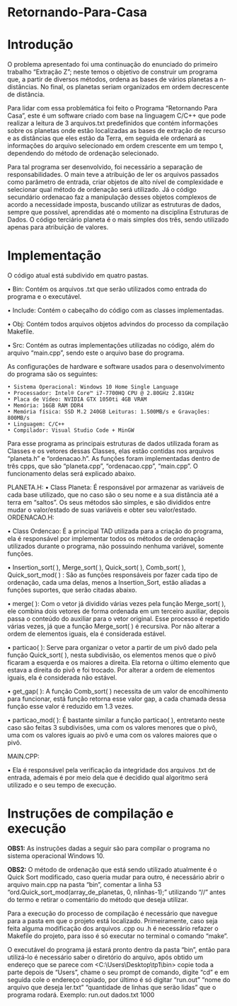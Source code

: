 # Retornando-Para-Casa

# Introdução

O problema apresentado foi uma continuação do enunciado do primeiro trabalho “Extração Z”; neste temos o objetivo de construir um programa que, a partir de diversos métodos, ordena as bases de vários planetas a n-distâncias. No final, os planetas seriam organizados em ordem decrescente de distância.

Para lidar com essa problemática foi feito o Programa “Retornando Para Casa”, este é um software criado com base na linguagem C/C++ que pode realizar a leitura de 3 arquivos.txt predefinidos que contém informações sobre os planetas onde estão localizadas as bases de extração de recurso e as distâncias que eles estão da Terra, em seguida ele ordenará as informações do arquivo selecionado em ordem crescente em um tempo t, dependendo do método de ordenação selecionado.

Para tal programa ser desenvolvido, foi necessário a separação de responsabilidades. O main teve a atribuição de ler os arquivos passados como parâmetro de entrada, criar objetos de alto nível de complexidade e selecionar qual método de ordenação será utilizado. Já o código secundário ordenacao faz a manipulação desses objetos complexos de acordo a necessidade imposta, buscando utilizar as estruturas de dados, sempre que possível, aprendidas até o momento na disciplina Estruturas de Dados. O código terciário planeta é o mais simples dos três, sendo utilizado apenas para atribuição de valores.

# Implementação

O código atual está subdivido em quatro pastas.

• Bin: Contém os arquivos .txt que serão utilizados como entrada do programa e o executável.

• Include: Contém o cabeçalho do código com as classes implementadas.

• Obj: Contém todos arquivos objetos advindos do processo da compilação Makefile.

• Src: Contém as outras implementações utilizadas no código, além do arquivo “main.cpp”, sendo este o arquivo base do programa.

As configurações de hardware e software usados para o desenvolvimento do programa são os seguintes:

    • Sistema Operacional: Windows 10 Home Single Language 
    • Processador: Intel® Core™ i7-7700HQ CPU @ 2.80GHz 2.81GHz
    • Placa de Vídeo: NVIDIA GTX 1050ti 4GB VRAM
    • Memória: 16GB RAM DDR4
    • Memória física: SSD M.2 240GB Leituras: 1.500MB/s e Gravações: 800MB/s 
    • Linguagem: C/C++
    • Compilador: Visual Studio Code + MinGW
    
Para esse programa as principais estruturas de dados utilizada foram as Classes e os vetores dessas Classes, elas estão contidas nos arquivos “planeta.h” e “ordenacao.h”. As funções foram implementadas dentro de três cpps, que são “planeta.cpp”, “ordenacao.cpp”, “main.cpp”. O funcionamento delas será explicado abaixo.

PLANETA.H:
    • Class Planeta: É responsável por armazenar as variáveis de cada base utilizado, que no caso são o seu nome e a sua distância até a terra em “saltos”. Os seus métodos são simples, e são divididos entre mudar o valor/estado de suas variáveis e obter seu valor/estado.
ORDENACAO.H:

• Class Ordencao: É a principal TAD utilizada para a criação do programa, ela é responsável por implementar todos os métodos de ordenação utilizados durante o programa, não possuindo nenhuma variável, somente funções.
    
• Insertion_sort( ), Merge_sort( ), Quick_sort( ), Comb_sort( ), Quick_sort_mod( ) : São as funções responsáveis por fazer cada tipo de ordenação, cada uma delas, menos a  Insertion_Sort, estão aliadas a funções suportes, que serão citadas abaixo.
    
• merge( ): Com o vetor já dividido várias vezes pela função Merge_sort( ), ele combina dois vetores de forma ordenada em um terceiro auxiliar, depois passa o conteúdo do auxiliar para o vetor original. Esse processo é repetido várias vezes, já que a função Merge_sort( ) é recursiva. Por não alterar a ordem de elementos iguais, ela é considerada estável.
    
• particao( ): Serve para organizar o vetor a partir de um pivô dado pela função Quick_sort( ), nesta subdivisão, os elementos menos que o pivô ficaram a esquerda e os maiores a direita. Ela retorna o último elemento que estava a direita do pivô e foi trocado. Por alterar a ordem de elementos iguais, ela é considerada não estável.

• get_gap( ): A função Comb_sort( ) necessita de um valor de encolhimento para funcionar, está função retorna esse valor gap, a cada chamada dessa função esse valor é reduzido em 1.3 vezes.

• particao_mod( ): É bastante similar a função particao( ), entretanto neste caso são feitas 3 subdivisões, uma com os valores menores que o pivô, uma com os valores iguais ao pivô e uma com os valores maiores que o pivô.
      

MAIN.CPP:

• Ela é responsável pela verificação da integridade dos arquivos .txt de entrada, ademais é por meio dela que é decidido qual algoritmo será utilizado e o seu tempo de execução.
      
# Instruções de compilação e execução

**OBS1:** As instruções dadas a seguir são para compilar o programa no sistema operacional Windows 10.

**OBS2:** O método de ordenação que está sendo utilizado atualmente é o Quick Sort modificado, caso queria mudar para outro, é necessário abrir o arquivo main.cpp na pasta “bin”, comentar a linha 53 “ord.Quick_sort_mod(array_de_planetas, 0, nlinhas-1);” utilizando “//” antes do termo e retirar o comentário do método que deseja utilizar.

Para a execução do processo de compilação é necessário que navegue para a pasta em que o projeto está localizado. Primeiramente, caso seja feita alguma modificação dos arquivos .cpp ou .h é necessário refazer o Makefile do projeto, para isso é só executar no terminal o comando “make”. 

O executável do programa já estará pronto dentro da pasta “bin”, então para utilizá-lo é necessário saber o diretório do arquivo, após obtido um endereço que se parece com <C:\Users\Desktop\tp1\bin> copie toda a parte depois de “Users”, chame o seu prompt de comando, digite “cd” e em seguida cole o endereço copiado, por último é só digitar “run.out” “nome do arquivo que deseja ler.txt” “quantidade de linhas que serão lidas” que o programa rodará. 
Exemplo: run.out dados.txt 1000
